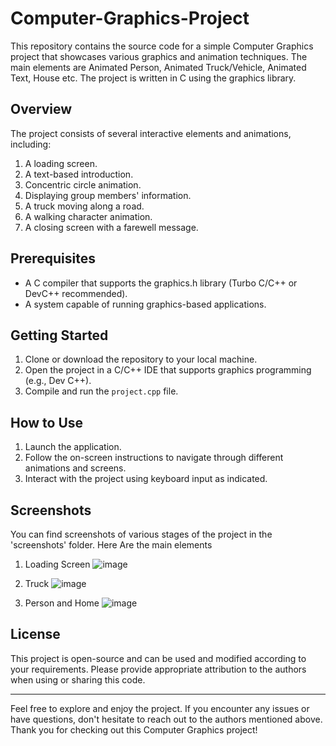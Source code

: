 # Computer-Graphics-Project
This repository contains the source code for a simple Computer Graphics project that showcases various graphics and animation techniques. The main elements are Animated Person, Animated Truck/Vehicle, Animated Text, House etc. The project is written in C using the graphics library.

## Overview

The project consists of several interactive elements and animations, including:

1. A loading screen.
2. A text-based introduction.
3. Concentric circle animation.
4. Displaying group members' information.
5. A truck moving along a road.
6. A walking character animation.
7. A closing screen with a farewell message.

## Prerequisites
- A C compiler that supports the graphics.h library (Turbo C/C++ or DevC++ recommended).
- A system capable of running graphics-based applications.

## Getting Started

1. Clone or download the repository to your local machine.
2. Open the project in a C/C++ IDE that supports graphics programming (e.g.,  Dev C++).
3. Compile and run the `project.cpp` file.

## How to Use

1. Launch the application.
2. Follow the on-screen instructions to navigate through different animations and screens.
3. Interact with the project using keyboard input as indicated.

## Screenshots
You can find screenshots of various stages of the project in the 'screenshots' folder. Here Are the main elements
1. Loading Screen
![image](https://github.com/TahseenSam/Computer-Graphics-Project/assets/95973635/535aa7c3-d0da-4959-ab21-4be53e7fb9ed)
  
2. Truck
![image](https://github.com/TahseenSam/Computer-Graphics-Project/assets/95973635/19e97e75-28aa-402f-b1ce-f9f44c67966b)

3. Person and Home
![image](https://github.com/TahseenSam/Computer-Graphics-Project/assets/95973635/df05a53c-9228-4371-ba8d-78bafa001779)

## License

This project is open-source and can be used and modified according to your requirements. Please provide appropriate attribution to the authors when using or sharing this code.

---

Feel free to explore and enjoy the project. If you encounter any issues or have questions, don't hesitate to reach out to the authors mentioned above. Thank you for checking out this Computer Graphics project!
